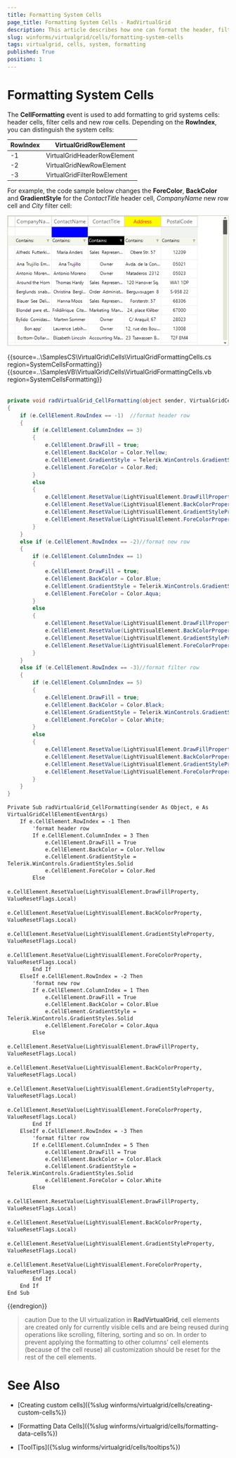 ```yaml
---
title: Formatting System Cells
page_title: Formatting System Cells - RadVirtualGrid
description: This article describes how one can format the header, filter and new row cells. 
slug: winforms/virtualgrid/cells/formatting-system-cells
tags: virtualgrid, cells, system, formatting
published: True
position: 1
---
```


# Formatting System Cells

The __CellFormatting__ event is used to add formatting to grid systems cells: header cells, filter cells and new row cells. Depending on the __RowIndex__, you can distinguish the system cells:

|RowIndex|VirtualGridRowElement|
|----|----|
|-1|VirtualGridHeaderRowElement|
|-2|VirtualGridNewRowElement|
|-3|VirtualGridFilterRowElement|

For example, the code sample below changes the __ForeColor__, __BackColor__ and __GradientStyle__  for the *ContactTitle* header cell, *CompanyName* new row cell and *City* filter cell:

![WinForms RadVirtualGrid Formatting System Cells](images/virtualgrid-cells-formatting-system-cells001.png)

{{source=..\SamplesCS\VirtualGrid\Cells\VirtualGridFormattingCells.cs region=SystemCellsFormatting}} 
{{source=..\SamplesVB\VirtualGrid\Cells\VirtualGridFormattingCells.vb region=SystemCellsFormatting}} 

````C#
        
private void radVirtualGrid_CellFormatting(object sender, VirtualGridCellElementEventArgs e)
{
    if (e.CellElement.RowIndex == -1)  //format header row
    {
        if (e.CellElement.ColumnIndex == 3)
        {
            e.CellElement.DrawFill = true;
            e.CellElement.BackColor = Color.Yellow;
            e.CellElement.GradientStyle = Telerik.WinControls.GradientStyles.Solid;
            e.CellElement.ForeColor = Color.Red;
        }
        else
        {
            e.CellElement.ResetValue(LightVisualElement.DrawFillProperty, ValueResetFlags.Local);
            e.CellElement.ResetValue(LightVisualElement.BackColorProperty, ValueResetFlags.Local);
            e.CellElement.ResetValue(LightVisualElement.GradientStyleProperty, ValueResetFlags.Local);
            e.CellElement.ResetValue(LightVisualElement.ForeColorProperty, ValueResetFlags.Local);
        }
    }
    else if (e.CellElement.RowIndex == -2)//format new row
    {
        if (e.CellElement.ColumnIndex == 1)
        {
            e.CellElement.DrawFill = true;
            e.CellElement.BackColor = Color.Blue;
            e.CellElement.GradientStyle = Telerik.WinControls.GradientStyles.Solid;
            e.CellElement.ForeColor = Color.Aqua;
        }
        else
        {
            e.CellElement.ResetValue(LightVisualElement.DrawFillProperty, ValueResetFlags.Local);
            e.CellElement.ResetValue(LightVisualElement.BackColorProperty, ValueResetFlags.Local);
            e.CellElement.ResetValue(LightVisualElement.GradientStyleProperty, ValueResetFlags.Local);
            e.CellElement.ResetValue(LightVisualElement.ForeColorProperty, ValueResetFlags.Local);
        }
    }
    else if (e.CellElement.RowIndex == -3)//format filter row
    {
        if (e.CellElement.ColumnIndex == 5)
        {
            e.CellElement.DrawFill = true;
            e.CellElement.BackColor = Color.Black;
            e.CellElement.GradientStyle = Telerik.WinControls.GradientStyles.Solid;
            e.CellElement.ForeColor = Color.White;
        }
        else
        {
            e.CellElement.ResetValue(LightVisualElement.DrawFillProperty, ValueResetFlags.Local);
            e.CellElement.ResetValue(LightVisualElement.BackColorProperty, ValueResetFlags.Local);
            e.CellElement.ResetValue(LightVisualElement.GradientStyleProperty, ValueResetFlags.Local);
            e.CellElement.ResetValue(LightVisualElement.ForeColorProperty, ValueResetFlags.Local);
        }
    }
}

````
````VB.NET
Private Sub radVirtualGrid_CellFormatting(sender As Object, e As VirtualGridCellElementEventArgs)
    If e.CellElement.RowIndex = -1 Then
        'format header row
        If e.CellElement.ColumnIndex = 3 Then
            e.CellElement.DrawFill = True
            e.CellElement.BackColor = Color.Yellow
            e.CellElement.GradientStyle = Telerik.WinControls.GradientStyles.Solid
            e.CellElement.ForeColor = Color.Red
        Else
            e.CellElement.ResetValue(LightVisualElement.DrawFillProperty, ValueResetFlags.Local)
            e.CellElement.ResetValue(LightVisualElement.BackColorProperty, ValueResetFlags.Local)
            e.CellElement.ResetValue(LightVisualElement.GradientStyleProperty, ValueResetFlags.Local)
            e.CellElement.ResetValue(LightVisualElement.ForeColorProperty, ValueResetFlags.Local)
        End If
    ElseIf e.CellElement.RowIndex = -2 Then
        'format new row
        If e.CellElement.ColumnIndex = 1 Then
            e.CellElement.DrawFill = True
            e.CellElement.BackColor = Color.Blue
            e.CellElement.GradientStyle = Telerik.WinControls.GradientStyles.Solid
            e.CellElement.ForeColor = Color.Aqua
        Else
            e.CellElement.ResetValue(LightVisualElement.DrawFillProperty, ValueResetFlags.Local)
            e.CellElement.ResetValue(LightVisualElement.BackColorProperty, ValueResetFlags.Local)
            e.CellElement.ResetValue(LightVisualElement.GradientStyleProperty, ValueResetFlags.Local)
            e.CellElement.ResetValue(LightVisualElement.ForeColorProperty, ValueResetFlags.Local)
        End If
    ElseIf e.CellElement.RowIndex = -3 Then
        'format filter row
        If e.CellElement.ColumnIndex = 5 Then
            e.CellElement.DrawFill = True
            e.CellElement.BackColor = Color.Black
            e.CellElement.GradientStyle = Telerik.WinControls.GradientStyles.Solid
            e.CellElement.ForeColor = Color.White
        Else
            e.CellElement.ResetValue(LightVisualElement.DrawFillProperty, ValueResetFlags.Local)
            e.CellElement.ResetValue(LightVisualElement.BackColorProperty, ValueResetFlags.Local)
            e.CellElement.ResetValue(LightVisualElement.GradientStyleProperty, ValueResetFlags.Local)
            e.CellElement.ResetValue(LightVisualElement.ForeColorProperty, ValueResetFlags.Local)
        End If
    End If
End Sub

````

{{endregion}} 

>caution Due to the UI virtualization in __RadVirtualGrid__, cell elements are created only for currently visible cells and are being reused during operations like scrolling, filtering, sorting and so on. In order to prevent applying the formatting to other columns' cell elements (because of the cell reuse) all customization should be reset for the rest of the cell elements.

# See Also
* [Creating custom cells]({%slug winforms/virtualgrid/cells/creating-custom-cells%})

* [Formatting Data Cells]({%slug winforms/virtualgrid/cells/formatting-data-cells%})

* [ToolTips]({%slug winforms/virtualgrid/cells/tooltips%})

